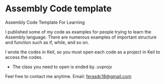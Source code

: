 # Assembly Code template
 Assembly Code Template For Learning

I published some of my code as examples for people trying to learn the Assembly language. There are numerous examples of important structure and function such as if, while, and so on.

I wrote the codes in Keil, so you must open each code as a project in Keil to access the codes. 
* The class you need to open is ended by. uvprojx

Feel free to contact me anytime. Email: ferasdc18@gmail.com
